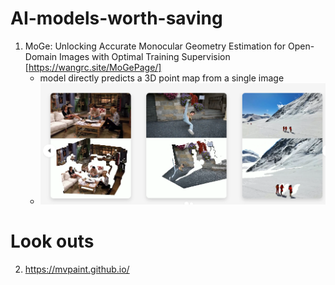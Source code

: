 # AI-models-worth-saving


1. MoGe: Unlocking Accurate Monocular Geometry Estimation for Open-Domain Images with Optimal Training Supervision [https://wangrc.site/MoGePage/]
    - model directly predicts a 3D point map from a single image 
    - ![alt text](image.png)

# Look outs
2. https://mvpaint.github.io/
